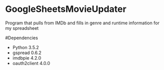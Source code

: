 # GoogleSheetsMovieUpdater
Program that pulls from IMDb and fills in genre and runtime information for my spreadsheet

#Dependencies
- Python 3.5.2
- gspread 0.6.2
- imdbpie 4.2.0
- oauth2client 4.0.0
